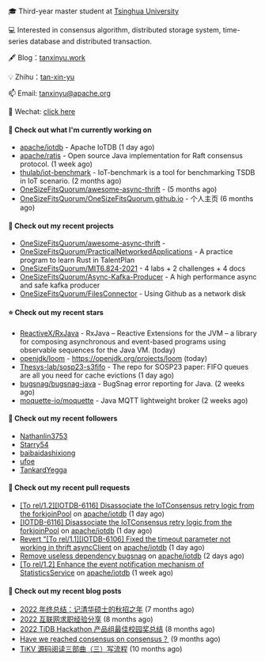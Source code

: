 🎓 Third-year master student at [Tsinghua University](https://www.tsinghua.edu.cn/)

💻 Interested in consensus algorithm, distributed storage system, time-series database and distributed transaction.

🖋 Blog：[tanxinyu.work](https://tanxinyu.work)

💡 Zhihu：[tan-xin-yu](https://www.zhihu.com/people/tan-xin-yu-22)

📫 Email: [tanxinyu@apache.org](mailto:tanxinyu@apache.org)

💬 Wechat: [click here](https://github.com/LebronAl/LebronAl/issues/1)

#### 👷 Check out what I'm currently working on

- [apache/iotdb](https://github.com/apache/iotdb) - Apache IoTDB (1 day ago)
- [apache/ratis](https://github.com/apache/ratis) - Open source Java implementation for Raft consensus protocol. (1 week ago)
- [thulab/iot-benchmark](https://github.com/thulab/iot-benchmark) - IoT-benchmark is a tool for benchmarking TSDB in IoT scenario. (2 months ago)
- [OneSizeFitsQuorum/awesome-async-thrift](https://github.com/OneSizeFitsQuorum/awesome-async-thrift) -  (5 months ago)
- [OneSizeFitsQuorum/OneSizeFitsQuorum.github.io](https://github.com/OneSizeFitsQuorum/OneSizeFitsQuorum.github.io) - 个人主页 (6 months ago)

#### 🌱 Check out my recent projects

- [OneSizeFitsQuorum/awesome-async-thrift](https://github.com/OneSizeFitsQuorum/awesome-async-thrift) - 
- [OneSizeFitsQuorum/PracticalNetworkedApplications](https://github.com/OneSizeFitsQuorum/PracticalNetworkedApplications) - A practice program to learn Rust in TalentPlan
- [OneSizeFitsQuorum/MIT6.824-2021](https://github.com/OneSizeFitsQuorum/MIT6.824-2021) - 4 labs &#43; 2 challenges &#43; 4 docs
- [OneSizeFitsQuorum/Async-Kafka-Producer](https://github.com/OneSizeFitsQuorum/Async-Kafka-Producer) - A high performance async and safe kafka producer
- [OneSizeFitsQuorum/FilesConnector](https://github.com/OneSizeFitsQuorum/FilesConnector) - Using Github as a network disk

#### ⭐ Check out my recent stars

- [ReactiveX/RxJava](https://github.com/ReactiveX/RxJava) - RxJava – Reactive Extensions for the JVM – a library for composing asynchronous and event-based programs using observable sequences for the Java VM. (today)
- [openjdk/loom](https://github.com/openjdk/loom) - https://openjdk.org/projects/loom (today)
- [Thesys-lab/sosp23-s3fifo](https://github.com/Thesys-lab/sosp23-s3fifo) - The repo for SOSP23 paper: FIFO queues are all you need for cache evictions (1 day ago)
- [bugsnag/bugsnag-java](https://github.com/bugsnag/bugsnag-java) - BugSnag error reporting for Java. (2 weeks ago)
- [moquette-io/moquette](https://github.com/moquette-io/moquette) - Java MQTT lightweight broker (2 weeks ago)

#### 👯 Check out my recent followers

- [Nathanlin3753](https://github.com/Nathanlin3753)
- [Starry54](https://github.com/Starry54)
- [baibaidashixiong](https://github.com/baibaidashixiong)
- [ufoe](https://github.com/ufoe)
- [TankardYegga](https://github.com/TankardYegga)

#### 🔨 Check out my recent pull requests

- [[To rel/1.2][IOTDB-6116] Disassociate the IoTConsensus retry logic from the forkjoinPool](https://github.com/apache/iotdb/pull/10878) on [apache/iotdb](https://github.com/apache/iotdb) (1 day ago)
- [[IOTDB-6116] Disassociate the IoTConsensus retry logic from the forkjoinPool](https://github.com/apache/iotdb/pull/10872) on [apache/iotdb](https://github.com/apache/iotdb) (1 day ago)
- [Revert &#34;[To rel/1.1][IOTDB-6106] Fixed the timeout parameter not working in thrift asyncClient](https://github.com/apache/iotdb/pull/10870) on [apache/iotdb](https://github.com/apache/iotdb) (1 day ago)
- [Remove useless dependency bugsnag](https://github.com/apache/iotdb/pull/10861) on [apache/iotdb](https://github.com/apache/iotdb) (2 days ago)
- [[To rel/1.2] Enhance the event notification mechanism of StatisticsService](https://github.com/apache/iotdb/pull/10830) on [apache/iotdb](https://github.com/apache/iotdb) (1 week ago)

#### 📜 Check out my recent blog posts

- [2022 年终总结：记清华硕士的秋招之年](https://tanxinyu.work/2022-annual-summary/) (7 months ago)
- [2022 互联网求职经验分享](https://tanxinyu.work/2022-internet-job-hunting-experience-sharing/) (8 months ago)
- [2022 TiDB Hackathon 产品组最佳校园奖总结](https://tanxinyu.work/2022-tidb-hackathon/) (8 months ago)
- [Have we reached consensus on consensus？](https://tanxinyu.work/have-we-reached-consensus-on-consensus/) (9 months ago)
- [TiKV 源码阅读三部曲（三）写流程](https://tanxinyu.work/tikv-source-code-reading-write/) (10 months ago)
